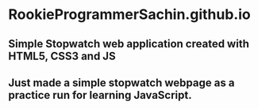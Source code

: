 # RookieProgrammerSachin.github.io
Simple Stopwatch web application created with HTML5, CSS3 and JS
------------------------------------------------------------------
Just made a simple stopwatch webpage as a practice run for learning JavaScript.
------------------------------------------------------------------
